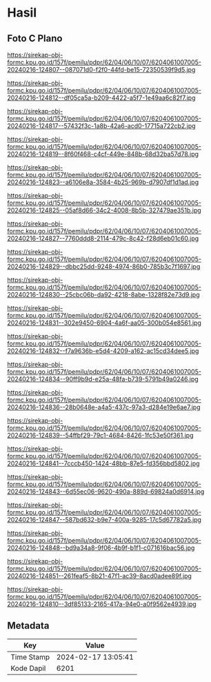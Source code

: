 # Hasil

## Foto C Plano

https://sirekap-obj-formc.kpu.go.id/157f/pemilu/pdpr/62/04/06/10/07/6204061007005-20240216-124807--087071d0-f2f0-44fd-be15-72350539f9d5.jpg

https://sirekap-obj-formc.kpu.go.id/157f/pemilu/pdpr/62/04/06/10/07/6204061007005-20240216-124812--df05ca5a-b209-4422-a5f7-1e49aa6c82f7.jpg

https://sirekap-obj-formc.kpu.go.id/157f/pemilu/pdpr/62/04/06/10/07/6204061007005-20240216-124817--57432f3c-1a8b-42a6-acd0-17715a722cb2.jpg

https://sirekap-obj-formc.kpu.go.id/157f/pemilu/pdpr/62/04/06/10/07/6204061007005-20240216-124819--8f60f468-c4cf-449e-848b-68d32ba57d78.jpg

https://sirekap-obj-formc.kpu.go.id/157f/pemilu/pdpr/62/04/06/10/07/6204061007005-20240216-124823--a6106e8a-3584-4b25-969b-d7907df1d1ad.jpg

https://sirekap-obj-formc.kpu.go.id/157f/pemilu/pdpr/62/04/06/10/07/6204061007005-20240216-124825--05af8d66-34c2-4008-8b5b-327479ae351b.jpg

https://sirekap-obj-formc.kpu.go.id/157f/pemilu/pdpr/62/04/06/10/07/6204061007005-20240216-124827--7760ddd8-2114-479c-8c42-f28d6eb01c60.jpg

https://sirekap-obj-formc.kpu.go.id/157f/pemilu/pdpr/62/04/06/10/07/6204061007005-20240216-124829--dbbc25dd-9248-4974-86b0-785b3c7f1697.jpg

https://sirekap-obj-formc.kpu.go.id/157f/pemilu/pdpr/62/04/06/10/07/6204061007005-20240216-124830--25cbc06b-da92-4218-8abe-1328f82e73d9.jpg

https://sirekap-obj-formc.kpu.go.id/157f/pemilu/pdpr/62/04/06/10/07/6204061007005-20240216-124831--302e9450-6904-4a6f-aa05-300b054e8561.jpg

https://sirekap-obj-formc.kpu.go.id/157f/pemilu/pdpr/62/04/06/10/07/6204061007005-20240216-124832--f7a9636b-e5d4-4209-a162-ac15cd34dee5.jpg

https://sirekap-obj-formc.kpu.go.id/157f/pemilu/pdpr/62/04/06/10/07/6204061007005-20240216-124834--90ff9b9d-e25a-48fa-b739-5791b49a0246.jpg

https://sirekap-obj-formc.kpu.go.id/157f/pemilu/pdpr/62/04/06/10/07/6204061007005-20240216-124836--28b0648e-a4a5-437c-97a3-d284e19e6ae7.jpg

https://sirekap-obj-formc.kpu.go.id/157f/pemilu/pdpr/62/04/06/10/07/6204061007005-20240216-124839--54ffbf29-79c1-4684-8426-1fc53e50f361.jpg

https://sirekap-obj-formc.kpu.go.id/157f/pemilu/pdpr/62/04/06/10/07/6204061007005-20240216-124841--7cccb450-1424-48bb-87e5-fd356bbd5802.jpg

https://sirekap-obj-formc.kpu.go.id/157f/pemilu/pdpr/62/04/06/10/07/6204061007005-20240216-124843--6d55ec06-9620-490a-889d-69824a0d6914.jpg

https://sirekap-obj-formc.kpu.go.id/157f/pemilu/pdpr/62/04/06/10/07/6204061007005-20240216-124847--587bd632-b9e7-400a-9285-17c5d67782a5.jpg

https://sirekap-obj-formc.kpu.go.id/157f/pemilu/pdpr/62/04/06/10/07/6204061007005-20240216-124848--bd9a34a8-9f06-4b9f-b1f1-c071616bac56.jpg

https://sirekap-obj-formc.kpu.go.id/157f/pemilu/pdpr/62/04/06/10/07/6204061007005-20240216-124851--261feaf5-8b21-47f1-ac39-8acd0adee89f.jpg

https://sirekap-obj-formc.kpu.go.id/157f/pemilu/pdpr/62/04/06/10/07/6204061007005-20240216-124810--3df85133-2165-417a-94e0-a0f9562e4939.jpg


## Metadata

| Key        | Value               |
| ---------- | ------------------- |
| Time Stamp | 2024-02-17 13:05:41 |
| Kode Dapil | 6201                |



